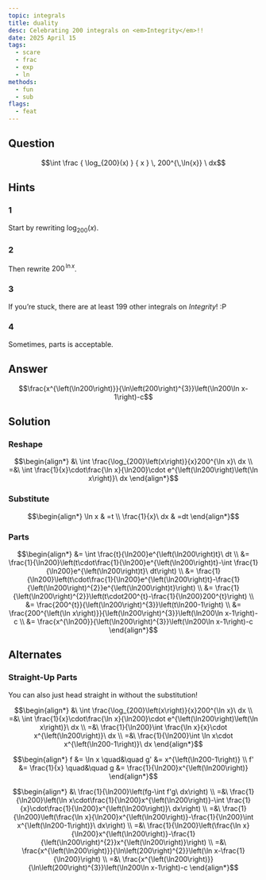 ```yaml
---
topic: integrals
title: duality
desc: Celebrating 200 integrals on <em>Integrity</em>!!
date: 2025 April 15
tags:
  - scare
  - frac
  - exp
  - ln
methods:
  - fun
  - sub
flags:
  - feat
---
```



## Question
```math
\int
  \frac
    { \log_{200}(x) }
    { x }
  \, 200^{\,\ln{x}}
\ dx
```


## Hints

### 1
Start by rewriting $\log_{200}(x)$.

### 2
Then rewrite $200^{\,\ln{x}}$.

### 3
If you’re stuck, there are at least 199 other integrals on <em>Integrity</em>! :P

### 4
Sometimes, parts is acceptable.


## Answer
```math
\frac{x^{\left(\ln200\right)}}{\ln\left(200\right)^{3}}\left(\ln200\ln x-1\right)-c
```


## Solution

### Reshape
```math
\begin{align*}
  &\ \int \frac{\log_{200}\left(x\right)}{x}200^{\ln x}\ dx
  \\ =&\ \int \frac{1}{x}\cdot\frac{\ln x}{\ln200}\cdot e^{\left(\ln200\right)\left(\ln x\right)}\ dx
\end{align*}
```

### Substitute
```math
\begin{align*}
  \ln x & =t
  \\ \frac{1}{x}\ dx & =dt
\end{align*}
```

### Parts
```math
\begin{align*}
  &= \int \frac{t}{\ln200}e^{\left(\ln200\right)t}\ dt
  \\ &= \frac{1}{\ln200}\left(t\cdot\frac{1}{\ln200}e^{\left(\ln200\right)t}-\int \frac{1}{\ln200}e^{\left(\ln200\right)t}\ dt\right)
  \\ &= \frac{1}{\ln200}\left(t\cdot\frac{1}{\ln200}e^{\left(\ln200\right)t}-\frac{1}{\left(\ln200\right)^{2}}e^{\left(\ln200\right)t}\right)
  \\ &= \frac{1}{\left(\ln200\right)^{2}}\left(t\cdot200^{t}-\frac{1}{\ln200}200^{t}\right)
  \\ &= \frac{200^{t}}{\left(\ln200\right)^{3}}\left(t\ln200-1\right)
  \\ &= \frac{200^{\left(\ln x\right)}}{\left(\ln200\right)^{3}}\left(\ln200\ln x-1\right)-c
  \\ &= \frac{x^{\ln200}}{\left(\ln200\right)^{3}}\left(\ln200\ln x-1\right)-c
\end{align*}
```


## Alternates

### Straight-Up Parts
You can also just head straight in without the substitution!

```math
\begin{align*}
  &\ \int \frac{\log_{200}\left(x\right)}{x}200^{\ln x}\ dx
  \\ =&\ \int \frac{1}{x}\cdot\frac{\ln x}{\ln200}\cdot e^{\left(\ln200\right)\left(\ln x\right)}\ dx
  \\ =&\ \frac{1}{\ln200}\int \frac{\ln x}{x}\cdot x^{\left(\ln200\right)}\ dx
  \\ =&\ \frac{1}{\ln200}\int \ln x\cdot x^{\left(\ln200-1\right)}\ dx
\end{align*}
```

```math
\begin{align*}
      f &= \ln x \quad&\quad g' &= x^{\left(\ln200-1\right)}
  \\ f' &= \frac{1}{x} \quad&\quad g &= \frac{1}{\ln200}x^{\left(\ln200\right)}
\end{align*}
```

```math
\begin{align*}
  &\ \frac{1}{\ln200}\left(fg-\int f'g\ dx\right)
  \\ =&\ \frac{1}{\ln200}\left(\ln x\cdot\frac{1}{\ln200}x^{\left(\ln200\right)}-\int \frac{1}{x}\cdot\frac{1}{\ln200}x^{\left(\ln200\right)}\ dx\right)
  \\ =&\ \frac{1}{\ln200}\left(\frac{\ln x}{\ln200}x^{\left(\ln200\right)}-\frac{1}{\ln200}\int x^{\left(\ln200-1\right)}\ dx\right)
  \\ =&\ \frac{1}{\ln200}\left(\frac{\ln x}{\ln200}x^{\left(\ln200\right)}-\frac{1}{\left(\ln200\right)^{2}}x^{\left(\ln200\right)}\right)
  \\ =&\ \frac{x^{\left(\ln200\right)}}{\ln\left(200\right)^{2}}\left(\ln x-\frac{1}{\ln200}\right)
  \\ =&\ \frac{x^{\left(\ln200\right)}}{\ln\left(200\right)^{3}}\left(\ln200\ln x-1\right)-c
\end{align*}
```
